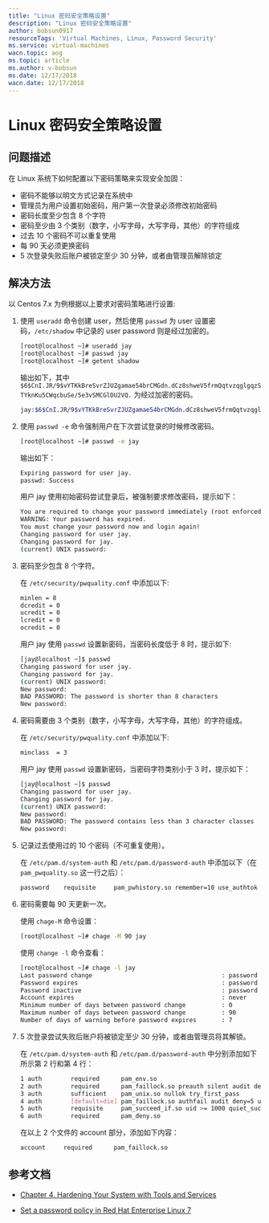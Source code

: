 ```yaml
---
title: "Linux 密码安全策略设置"
description: "Linux 密码安全策略设置"
author: bobsun0917
resourceTags: 'Virtual Machines, Linux, Password Security'
ms.service: virtual-machines
wacn.topic: aog
ms.topic: article
ms.author: v-bobsun
ms.date: 12/17/2018
wacn.date: 12/17/2018
---
```


# Linux 密码安全策略设置

## 问题描述

在 Linux 系统下如何配置以下密码策略来实现安全加固：

* 密码不能够以明文方式记录在系统中
* 管理员为用户设置初始密码，用户第一次登录必须修改初始密码
* 密码长度至少包含 8 个字符
* 密码至少由 3 个类别（数字，小写字母，大写字母，其他）的字符组成
* 过去 10 个密码不可以重复使用
* 每 90 天必须更换密码
* 5 次登录失败后账户被锁定至少 30 分钟，或者由管理员解除锁定

## 解决方法

以 Centos 7.x 为例根据以上要求对密码策略进行设置:

1. 使用 `useradd` 命令创建 user，然后使用 `passwd` 为 user 设置密码，`/etc/shadow` 中记录的 user password 则是经过加密的。

    ```bash
    [root@localhost ~]# useradd jay
    [root@localhost ~]# passwd jay
    [root@localhost ~]# getent shadow
    ```

    输出如下，其中 `$6$CnI.JR/9$vYTKkBreSvrZJUZgamae54brCMGdn.dCz8shweV5frmQqtvzqglgqzSTYknKu5CWqcbuSe/5e3vSMCGlDU2VQ.` 为经过加密的密码。

    ```bash
    jay:$6$CnI.JR/9$vYTKkBreSvrZJUZgamae54brCMGdn.dCz8shweV5frmQqtvzqglgqzSTYknKu5CWqcbuSe/5e3vSMCGlDU2VQ.:17873:0:99999:7:::
    ```

2. 使用 `passwd -e` 命令强制用户在下次尝试登录的时候修改密码。

    ```bash
    [root@localhost ~]# passwd -e jay
    ```

    输出如下：

    ```bash
    Expiring password for user jay.
    passwd: Success
    ```

    用户 jay 使用初始密码尝试登录后，被强制要求修改密码，提示如下：

    ```bash
    You are required to change your password immediately (root enforced)
    WARNING: Your password has expired.
    You must change your password now and login again!
    Changing password for user jay.
    Changing password for jay.
    (current) UNIX password:
    ```

3. 密码至少包含 8 个字符。

    在 `/etc/security/pwquality.conf` 中添加以下:

    ```bash
    minlen = 8
    dcredit = 0
    ucredit = 0
    lcredit = 0
    ocredit = 0
    ```

    用户 jay 使用 `passwd` 设置新密码，当密码长度低于 8 时，提示如下:

    ```bash
    [jay@localhost ~]$ passwd
    Changing password for user jay.
    Changing password for jay.
    (current) UNIX password:
    New password:
    BAD PASSWORD: The password is shorter than 8 characters
    New password:
    ```

4. 密码需要由 3 个类别（数字，小写字母，大写字母，其他）的字符组成。

    在 `/etc/security/pwquality.conf` 中添加以下:

    ```bash
    minclass  = 3
    ```

    用户 jay 使用 `passwd` 设置新密码，当密码字符类别小于 3 时，提示如下：

    ```bash
    [jay@localhost ~]$ passwd
    Changing password for user jay.
    Changing password for jay.
    (current) UNIX password:
    New password:
    BAD PASSWORD: The password contains less than 3 character classes
    New password:
    ```

5. 记录过去使用过的 10 个密码（不可重复使用）。

    在 `/etc/pam.d/system-auth` 和 `/etc/pam.d/password-auth` 中添加以下（在 `pam_pwquality.so` 这一行之后）：

    ```bash
    password    requisite     pam_pwhistory.so remember=10 use_authtok
    ```

6. 密码需要每 90 天更新一次。

    使用 `chage-M` 命令设置：

    ```bash
    [root@localhost ~]# chage -M 90 jay
    ```

    使用 `change -l` 命令查看：

    ```bash
    [root@localhost ~]# chage -l jay
    Last password change                                    : password must be changed
    Password expires                                        : password must be changed
    Password inactive                                       : password must be changed
    Account expires                                         : never
    Minimum number of days between password change          : 0
    Maximum number of days between password change          : 90
    Number of days of warning before password expires       : 7
    ```

7. 5 次登录尝试失败后账户将被锁定至少 30 分钟，或者由管理员将其解锁。

    在 `/etc/pam.d/system-auth` 和 `/etc/pam.d/password-auth` 中分别添加如下所示第 2 行和第 4 行：

    ```bash
    1 auth        required      pam_env.so
    2 auth        required      pam_faillock.so preauth silent audit deny=5 unlock_time=1800
    3 auth        sufficient    pam_unix.so nullok try_first_pass
    4 auth        [default=die] pam_faillock.so authfail audit deny=5 unlock_time=1800
    5 auth        requisite     pam_succeed_if.so uid >= 1000 quiet_success
    6 auth        required      pam_deny.so
    ```

    在以上 2 个文件的 account 部分，添加如下内容：

    ```bash
    account     required      pam_faillock.so
    ```

## 参考文档

* [Chapter 4. Hardening Your System with Tools and Services](https://access.redhat.com/documentation/en-us/red_hat_enterprise_linux/7/html/security_guide/chap-hardening_your_system_with_tools_and_services)

* [Set a password policy in Red Hat Enterprise Linux 7](https://access.redhat.com/solutions/2808101)